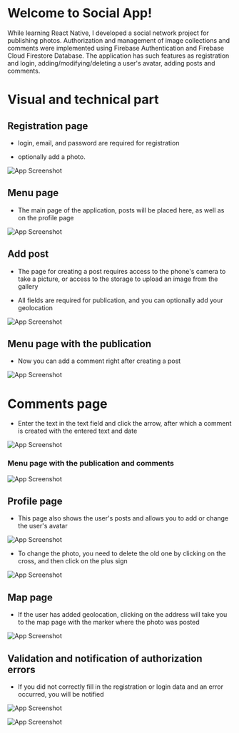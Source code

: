 
# Welcome to Social App!
While learning React Native, I developed a social network project for publishing photos. Authorization and management of image collections and comments were implemented using Firebase Authentication and Firebase Cloud Firestore Database. 
The application has such features as registration and login, adding/modifying/deleting a user's avatar, adding posts and comments.

# Visual and technical part


## Registration page

- login, email, and password are required for registration

- optionally add a photo.

![App Screenshot](https://lh3.googleusercontent.com/4mjfBFWP97iv2xj1Boe3lmscTJmxwnYVUlwqnWraBMmTuZJyoZV6EBiZLqI4OxsQ_ZdpKFeGlJkS34Xo9epQHbE8PJ18FKJNFLCdA-usQa9IX70yzWdrksP2Yu_AtyT2CQ_fMSyqcnpah43lAJbqJQAph-BSQg9IpHnjKw8qMnBoNc_0Ux1io753c00piKjSEukm3qNQlP1KcRDQjJDX7XJnBszCiNS6hAMOtltrN7q1nL4RsqpIkZyIrK0FkUcPzAxbkFq79B5c4F-LDybSVzsA1OsRk-9OjEJYCD7xRBaI9ttdkxLUcbp-VdPOkzsAPJZDIHuWr40s3L68Pv1OCWr_0kd-UWfexZCrODZP-4_xHLfU-n7ct0G0TGAX4GkQRfDZEu3MEl9QHLtc37iZQ_k1dUl3F8xlB9zmBUGKcpKcKm7LlxnBfgSp49JJZnFdOjtSujcMwOT9QWQVDmY4b1hR5MN4SGInjRsaa7hRV-xi18MC_vjltAXZj9ZpOIMD5qG3yneiDoigW6BH8cRy1o6YvUZlwna9ALX7GIjQ2W5_pXdgtYJx064yf8fw85Hw4yLG0U8oAFEEWgbq31-nFVN5zemZjccNqAwT9BNlvZAubfjoCROQr1xa31cT85zMcOrlWhDolN9ih5aqyajUv1ALZLQq28cOHJ3tD7vBzAYKn1jeAB0WNqmKo-GtiAnhbPSdE1BzrXEpWOxRQlAZFUuJhN8Y_vQO2Ik2hboX-QBHCssXDtLVJ4y48Fu-4K1U5BOp_2pDEccaFhhnz5pygD8Yu_t0sW8VNpWR7HMjWo87fm3SK2tmNkQM7LYSChN-Cj9WHTtHSyhr-I08j2oGOaUdHisY8RRFhLHjqWyHMyaWCCQ0X3L5N53ia_1XLJVBozopYA2qwl4fkCnOjcC6C-3IMmQTx2omp-gNB4hqWzlyVWHu=w300-h650-s-no?authuser=0)

## Menu page

- The main page of the application, posts will be placed here, as well as on the profile page

![App Screenshot](https://lh3.googleusercontent.com/yhBOFfEBK-of4V9-OHAEu_rzz1BjaEktsRHZSHn-GxXeaXy0a9HeWJK7gsgYOlqxYUWa75Z7uQbJEpVNfecnWqHxwkUj1JY8tth-5uILrZFDgDcqh803-ZTgf9bkSGgc8LfTu8QijxiA9y2m9FdeC3NwqLEujr5rfD483TVWlgjKRuv6WI3oWR9SNBFfdY_gLNuYgjgw8_6T-qwhAAzSyyhTrTahS3unc6imT5gWcl5UHJXWaa_-76M2RRHeCcw20L5_gxgVnFDiZeqv-AwGyIikuCTwRz-bdQTsQ_Ki0UpRH4_da7zYzEPYFN185lHXuQlBQsQ2dV7Cs_F2BH8yXNARj3bgWfLsGedUN6A-q0p7UyG0a10XnvamWp68d-ArSUysAakuKUPePP74ZekeW4UBXBHb-uz__HeHEVry8WqeZ9LWMDjuwmFv7vM_LATpuItUJKZAvo1nBvjMXzBAGRRofpMj-jWgzxfdqmHyzYdwK1h3vqpFS9AkDr63_ztpEAtZGC_3xD33x0hDlqvuV2LT1aPUb4x89fDeJ6cAieXmE7yU2jLl2JCYkA-tm7BbRuvwE5vy1_YNICb92PK4gDh4nlv2PxR_kljxAyUboJgESeC_rN3lRtdFMvMtN3oB8XUB1T9GVukQjyRZNcdFAo1zV5S7B_lMlTNlGTtIBoHUnlDyQ5qQfpWGZsjQhvIW7IQMzvbFBskvThoioHZ6S_s9AzmzaXzZ_BtXe2VCsZLTadmMwO9LJP4ShkkYUPMkZ11Txe5RSsAcYcMYarldTHk_0t6sG31gd4DZ0eN0kYfJFNmIJjSb_6hU0Hft5WAwcn2fEyAtLp7OLRSd2Hw9jJVy7Zlizs7OsXi2lyDM-crw9y53NQdby-9gNr81zcLCCtD_7mMOzmwdiCD2Yqd9BEqap5oFqcoGXZGd95QkdvaZtBnl=w300-h650-s-no?authuser=0)

## Add post

- The page for creating a post requires access to the phone's camera to take a picture, or access to the storage to upload an image from the gallery

- All fields are required for publication, and you can optionally add your geolocation

![App Screenshot](https://lh3.googleusercontent.com/ioVnOmecoEOlLLuMrEduiUov_HucGmXMaioQ1j4EIVeU4TpuMoNN2SSUA0_-HK4joo_l7x1HD6SlD22TSRujy-ImKB63JDA5X1Xx7LvkyoxpTnkeL1GF4RnTZrsXxp6DXFGdz7inFo6SUFWsZ27mfEpB13MatEJ2lJz1ofcaomUYzYl7NQvobqGEnhdwn-A7p6018IrNEwls_99rzT1GxGohHYgdeCV_kmXYcyAv8Ob6a4Ug_N6y0r_Pk09OYnSgwUBRXJLHmsTr_tRwgwdAxB4f93bb8h_FOZUP02xMEKjl-jjDDMSOOcTt4NQFwXnL9jN3xj1G_czYEV1E5tWozhrGQhNGYMOrYcuEQdyXV2mBzCCjW-ki_4mIEEvI8OFEp91OmBsyrJ-uagF_I_vZG-tKtBxy-Jev6RCaEfuA-06XPvAxChXrKo0nU-9T7Nr9pTqjxRS912T3WMn-Dx5ox931ypvo5aWlkajByIxK-yj9w5xOS5-OhqfmreDLnXmBVisg5jzI8VeipVbJP6ZF99vbMtztEHIY8QUOlrZOO-rJU-0QXFWuUdeB8ynfNYutfS4b4e6d5RBYyxVhyAwgw5UB6llFmkx3LGAqy2YON0X-QyOYX4M9j9n6TfW3KP7rYcNOXQ6Q4fIksBUUtWrBAc8eEtVBVDa8q8Mmf6pM3_aBKA73t_m-NQjtiZp0_BxMgqtfbQtGJJ-ltrZajSmFDylS5Jn28tgtaz-d3d2MFJ9lhen8_-aGZ0kEjiccbuwLV_0or2CGXt6oAxv0tfX45_CB4IkQh0iQJj1n8cKuL1Rf8y1YEHgBtrHGFyDDijUz6vINoxjQhzN2oZyChbaRlnTQa8ebHUp4Dd4z1-pMk5uxPDhxZJdX2v48nqi6wlvbULtTWTtSN2LET5T7TQjrgw4HBiaLVJwSCHgrrkVHR854OJzX=w300-h650-s-no?authuser=0)

## Menu page with the publication

- Now you can add a comment right after creating a post

![App Screenshot](https://lh3.googleusercontent.com/auXiFlV84gmmANw8ioKN4k485mP5CJXQatT_BP89rQR24gxULlki1gXphopO-Btq69c9DhjrrJQiFUBmvOi3TEuI2rE19VkPm5SRmns4YZeoKaUVsZkqfTtYJNk_fBkJFfbjCsFIyXrhsznJxZr9eKNxtZz9EiBsrLkboodgYnYV1B8zUdxRNgbThUNZec9S4Tn5SumYlErF7aGbwX3gGIgAW9x8FyLoEjJ2xgp356kNR1E742XEFXR9ML_PIHYRqq9ogiBryBZhR1_0fPcLM4pLzf62sc-hIxFDW0uyGK4KDVLDJTY41I8QYwmAN5Mz5phb3n-26bLSvTUws93gWlqOTJTwfaeY_xbGoWEWN_00rb3WA32fFL7uXd7NYUsmwa4h9JmfF57yyPaSRK7aMA-zA1PTcHWcoESHsQP6j-yprxCE14vPCM0oiBW0W6S-Ux_h7u5z8sRIW5qtxG476A2ISIKCMu5bLjRjhhUb9m7GbI1K7qPoxo8PKW5fGYGpSIe0qWGYyznKShRY_6WdBuxtaZJTgyLqu0DLlnK58Fzrqer_AmNHbhzcl1Zi6HFf_M704HbrkLkq0jh2LzPZ_2oJVK9DUKtSuCzzQXSgICTJTx9Td0dkW2rIWh48MBDpZ5NTC5ToRJOm8a3V8V0vh9xaSUpzN0n9f5lfXVYp4joyRvJtxcAgRr3h3jNpELeg9goXmZ5ZVDCujYFoLmpWVXAeqXolH46aUOE-t7mMoUXGB5oCxKunyojRsJUCzwBFEjZXbFAIXoxqDfpTOoLyLAvLdPKmzPg471tzJQydg1ex4V7bDef4FstXdV3LnyN-guTDZFidjGePaVliPx6YtETMcr9pqcTEn-byh5aI1mTbXK4et16ICh5aV_JIPrZD1l0QXslWNgbiIERJawV8OJrLx0M2SEsZjxLw_sMiQxOuftNn=w300-h650-s-no?authuser=0)

# Comments page

- Enter the text in the text field and click the arrow, after which a comment is created with the entered text and date

![App Screenshot](https://lh3.googleusercontent.com/96YAngLwtfMW6qJDZGNyF_h_VQu5o8jAECDeEQB-g9wAaLCVQC9AQH0tOK5DnsSDoXN4RsMj2ViWzieBjrtgDaUQ9a28BeGIH2FFYdHMqG0N4raUH-IrZC8H8XxTOqvg2IkBCwHTTdUhVojTPOUgUdl7-bhnCtimvBnL3374BM0iM7CqEX7tuD_veHxReg1PyqIEX2kuZOOgfU9CQ_FJHREgM8jc6o3-usmBXCMW7Xp5MWG-pjgV7Tnz9wNbL1waumy2cJ38bhR5gACCKRBnmaXfS8thr2EwbWleqB3b_vCUp6ofenx9cLoqyFX1lpE7iUZEib9t-d1mpFeC18lGPIkFs6ynxBQskmApdaoFjEaFra5onAb9izSh-e0H1Pok5Mvuc4ifbjFQxHyIgQZD4IfcqDSnxtIWcudesh895SRatfWAD0KS9NkkPQkuplBzFcDQ7hIAb-YcQnlGXZA4Lys5YHYi1dRfA74I1CduJYXhYXrh5dJwtEdVAjMxskIDtr7v6JbqPWTWLtzWHfYaF1UxvXfedExBt6AXuwRKTqkITQMHLxPe6Ibzy7x8TUv2dUK_Dam5ByJvSsMaYvhj4MwUvoi0vkpaWHHSUIxpAl90GuwnhP35SmGZ3jTJ-Ptj1Gyfri6w8CuxPUuTQNgtZiZ1mVESrLUcAoKcHz9nPuzsjSkOMLZn61tfCeSpFhHy1XYsCfJl7iXgiNpXnhIfEFMKH7KEQYm2Wb3NSH_JAN2c9f7bQY4eoPYzfrTYDcH53lOQW5Zh0ko4rBPKlxB3wW64WS-v_8eV18cWFPxHeZUtEEv-cYlW6sz43oFMdeBxAnLOGAk_GWsgY4w_XYxFUO_U-WxP3aGl-PZqpDU3be9H6bjCWnI08ET_HT1MXRAn5WKUTZTvmiytBA11FJflx_EdCNoLTRWYlLoOjQDaf4qXBNlB=w300-h650-s-no?authuser=0)

### Menu page with the publication and comments

![App Screenshot](https://lh3.googleusercontent.com/vuYYS76eysM6a0qVHPwe0k3-Tbq5A6FZx-S2PxYestzolRQAXx9BX9cplX3O2cwVTXIe87xVhtozg3TWhOe5RORsIAgVIR8Vs70Ogil20QF6rL0uqSpMplkqwT6VVXxo-MpeSpF4OVJGjjlTB9mfDuKzO8zNSGa2QAi80mdf4wx_ApbEOd27Nlmi__Agk42tRaTPuixdwNHufYFOwDRN8b3QRrAyikt1fQ5CxWxb9dB1xhgamT6NsanXbwUnfxQrZl8SmVIlsqxAoooykcReo4hplDteE_mRIaZV5gquEzan2clSd0iO_dzjUilBBL9DcvELNAYP-6IcMsg6USKF_825Y8ITTiF6DuQdY8D5qVHWSveBOSyR0WEWTXRauXxUu5VuMGMKSsmBLYOwncQSDwl7lbnRce-H5CJiZSgsQg8qPh20AWRKgcgEQ9cxHaTuxwbWps0rpwYtOBux499D16l6wTVS76sGxUf8Y-3Udm_4nDSBNZ84X7B1SlIXgfGllU2CNyOgm-8ZL3KD32fDUkkug-fO9MNSTphgPEUT6zw5sHjDkjPtMHpRg_3sPoXW1rb3CWmCm3QGR-lDpkSzxA9SctjjbOOF0IobAOahE35czAjblUFRRyWHGxN3IpYD6Raq-LfHVx7WznOdm4YmuTLYbb8q5p8nIRkrPCs9EtyNTOPgc6CWlXXtVYKQZqga2vVc4Ckvejt93HqycfldcganqZAdCgDHsHrY5rlOdGOYXmFpu4LYkNlNHE15wdlZE2uGReuFRzcDe-LxbbViNnC_ScXgXX-uGFlW4pJSebbPHyOR0SqYr9DEq9mtZsX6S5Z3f97q9Zo7bAAU0dhjZUmCBaIyN1ufHnX37lXlZxmOwMyiGV5NLQVP9iFdFRMb9CaVSs8X2bFttwnXTrRe4vp6iYGQTnJ63jSMt_rJXLlzaZza=w300-h650-s-no?authuser=0)

## Profile page

- This page also shows the user's posts and allows you to add or change the user's avatar

![App Screenshot](https://lh3.googleusercontent.com/JoSyBQ4BA41mJg3bWbOQKXXsVRxvQnsAE8DFWyEjtMfNjcy6U1Xqi6uZCeFqXe2JA_6w0F-lNJnTwDjuq_yBQ07jjkXcUZLHsX1pyvSmhk1le9xWjmLAXAU8NSeDyEqTn8tK37m2oaMUiCOD8m4hijZyR_p6uydtl8wgzFRLXiAUAf1X7VLNaPXZpHNRnO0nJ8OIGmWSJm5Nkn35aqMBaAcHKTqjwZImZlHzW_Rfz1fjY93ZdgkRnYVqxtksbz3_itVI9xsiPIl5Nm2dtRmSM_Kbf7o0s3pyisUcmvdIot6S6TZ0nzEr2L8_dVnjVQ6lH2sjLxf6bcHs9e6Wx5qwRXyV9qS5TTIJyWQJLwEiLx2BPciYr-x3iIjYdZNRHh3lon3i2sZ8YjSKdZtmzdsCdk3dm7FIHqhGQYsaAudL73Si5PfrbB5yDVB1Up5LvLa8J7oI6chVqshaTSY9TYqMq3cT8CU5Udy9ZZeMpjON9JSk_xr0t2MGZ53TRJnTATnOB_Fsf5zldzTvKMGBcZ5OxnvPflRax7ibY_WHNM13dcPPG2BQdrsQYcQOqvw5T69iSJvQqsyqgG0ZQ0DwjkNvgRoBAfOsVdcf4K9VhODAfTYcNU3tUzWnXCfNyUwydKaZ2LgK-Wgn1h55Mx9VpUFZI89r-pnz57BNjemb7fN-OrFg4GMDXBIWddopFPqgM-7XSRWWSO45jGlJ3xY3Y_VJhzVkbp8SJN_ro8LaAsXLMpZtMuLG4cS6E0FAnBDYSl7eAJQqc6wUJWY8793iuHyIaMUhfv0Dqi6EgBujFBoscTnyp1OVGkg15hnc8Uwld0GyIGRlCsNyDVsvRvDhRu4DnBZZ2T6DB7D9F4bnPZFi3ngzXTWT4Qjo8a17_NBOn6y1oNXG0ZW6gaXBLS0NInsjSOnZAVDHx8L9D-NRWjL6gqQ24FKe=w300-h650-s-no?authuser=0)

- To change the photo, you need to delete the old one by clicking on the cross, and then click on the plus sign

![App Screenshot](https://lh3.googleusercontent.com/wE3TlXve0itxphqn_8F72m2mIgscXMTYNXP8Fw4MV3qkSKQGReP9PM1yoxr2L8a1Tu6RvnLq2BJXWzq2dyn08JIElbKcv84reqnH6TXRlExvMpmGnGbOopeHUNBr5b3Yaqm0JdWefPNfOKAnFAkJnPOaFwRW94BgVWM8j0GCw-l1pxHmMPth5qEM6QCWEtbR4VYjwZ6DdgvWTRKpE0kWeaRheEe_Uqvw2mu-S7hUkFigncCk0_jigIztyhrs2z09EpuBA_gcv9i3msLrwZKgOx61FKy5ftW7BqbErRJA9jUtGEGqO_zfkTO0YlMhi4DK9XG5tHfDKR8AZayJFREKo8MMHbhdSPYyVLCjvYYVxRK37_yaCxGCPkkn1KvcR3xj5Qc4J9E5oNfgloUTYcI6V75v5VpDLZMGeJ5Scr0-zFc1DWYe6Y2Q9x8E8Xk1T2z5LF_55fVndM2CnKHJjT1Hu5sjbdSOvCTCf17hVlOz5sBKKwUgOJvIkL-BxNuF5UY8to-EpvABC6NAWJ4iYjnJlPSTMJVvPTugpvHTe-xea1H39V2WnYNk7pCDbfnMVY-j0hznInBeKG26kXH0rUzgTQTryILAKvrVsYkM2vXy83jlTkDGwPhfBQUqkDhDhHs2ZV6jA3Mx0aAJKJACqeCYUN1M6qCcsAzHMSUOcVt2BtNxND435UPVmxSeJaJc56T3uVRKcB6DG0qoN6H07vvBc8LM3-Ql7oOIJ3XtPHLWP3NeJY8UCaEbeI55KWG3ngngU3IAfxL1M80hhuyvo1EjoHel2tzwUKLVHEiwwF0deeCAwMfaHYK61KWcVNrpWIKLbv32NJCYdWTjeIgRJTLELL5DMYRf-_tvIfbyKj9ckRq4B5LEZtQeZ6QATDhyNPRydUn6E6tdwJEpAAPAZSlCOFLU2JvLaq2FlriK2x0TfZdsXRb1=w300-h650-s-no?authuser=0)

## Map page

- If the user has added geolocation, clicking on the address will take you to the map page with the marker where the photo was posted

![App Screenshot](https://lh3.googleusercontent.com/qSy2BsZTBoTD3YaIlsj9FTVVVgkj2QWJYjET1VGtM8HAbcBaCZ7dxxLp2XjWjOpsvhW5_YzgVk6pX88hYNrTwIrHMKLyDey92ISeufVIPgxA4rPaAXtEwMjRIwzFhaAlyp-bL5FUJW1cDcZQcAvzQrOYH6WRuQMxlQwdVrfCxP5Plephgdvbh_Ilw7_aW3JEIa7-U2ltqM7NCFvyw5iw2RmpLRSMQA9IVNzwiQ31LdHIfK2tUgNZO50kuBPkXHMkaaxZ_oL9UCFKmvz99VI_cSYyzWY7LYlcCoXmZNhYhQFjcGiLVjBV6-EJ67C4xLn-kFN9gNMoce5brtqwJfsZWZpfrQKFyrD3Ez8v7oo7N9xxlXCwWQDxLd8cqByEvTvJllNiGmdziJVo902CWslCewb26hJ__GdfFZr562U4CekKsTuQCOykv-YBX55ahoMe59vyFBe6ODFbZ9CGN79-z9CMSUZ4SZbKb7LmXLkr5OR8HBY4DMBqefiO5y2UAd4x5g0A25xUv25dXa_jbcH5F2lHtl0bhJU34NpxHAQZbwfDd0thzNKJPA4GykSgRZlRmgt3z_mSePRgqyO7DRa-KjV6MAP33gwg6-QiziBnIobW2jwOf45AiBep8B96mACYpjW3pbT6p66pCR5LWvdI8g5GtRElqQilGWwSI3Y-HDhDeMuEC9g6hKuvAdcf-FkxDg7V2lLBeiI6wYxv5rCZ97GMaD1SW4rnIDqhI8yM4uZ5covGbjRDzPAuAt_VCy6AwdS5if2uG3VMfu_l6WBb9npP5HxeGiH-H3Sok-70E_1lmp441xZRkibmjf_e7YkYQp4Sy7Txk1z6pucLbQsOdXlIfhLI8nhBtuBlDrPvZWhUGBLEKc9aU2Y77x3-bA1wTIEAwJFsNkEW7EAOSLkqMgR8Ev4pL4kh16TaN6mSMU0mkUyY=w300-h650-s-no?authuser=0)

## Validation and notification of authorization errors

- If you did not correctly fill in the registration or login data and an error occurred, you will be notified

![App Screenshot](https://lh3.googleusercontent.com/CVe5_Cdr02zhSo1FqlBaBMI8gxqXn_P5F_cH2r8_fp61HAfnk-G8xLA02UEWHQ-oUQ1tzcT2-iEX31BbMVCTBlPojBPiYr_-yGReJentLHm2z96hagLw_BKPaLgfZ5HtzHetUe9QODtXr5VZuVnl7ZpkxKp80Tg5d_y8-DYIv4PYsVR0Ze6JFeA_waFw7zvOESKA9xk0BBwzermIknr2r3FhcNphLurv1-x7Ebgj8t3NfByXo892BIC1I6V3doyX5TzpfCv2hRcLvZUMePpfaQRZg_nRLW19ThXnW0uzvmvS5OafyYSw5EdYPcZQGIeY_BxZNyUdHt1VndIjUXrXDroGS4KX7ycWJPpcTkRt2xB2rbQHCHXp9tql_TiqMkfIUYO4Sn2VqF8DsN5zlSFqxMsW03uzbkYZAQ7JGgvv-vSctVJgjVRHw-t-gaKpjxvGyprKz4X0G0Ro5QZgfqyiKqyHzWz6VDck3QwtnUdNhmh2Lh8Da9EFB06oGeTMGPYQm5ZTMbeUoM6wg7jsQlKSLykYIie1Ib0BI5kdvbfpfp65-LxABHbJ132ognZK4McKctawtQG5W8o0x-JU8iApGDSPbzOwWdBbzDLvmdxfv45Sj4Qpa6-Q3pUl1ukuSivC3rUarl77IZS0Uien2zVOtW6iGkhwil7cWMAbwrY7JLelcPY3x9RBNIydggfOTO40HzZbbeo6zN--nbv1Wpp1ntGSHlyhCtC-u9Im6n0oPeAJokdGwfD5ltwuvyK4M4kO9C-wX-9bdnrv1ueHDSMnf1pFPArmm-26ysl9jI1GPKEDr4JN3mcoTm5g02X0TwkQP4D666ou3YdtA5bRtxiTd3aOvrBtwuospYNo2hr17ilWZXsp1PXlM_LYW19m3QevPsETIW5Pq9J_kqwEmhhkiWAQ5uGSDno10mgyC8JAYaqbIQTk=w300-h650-s-no?authuser=0)

![App Screenshot](https://lh3.googleusercontent.com/v1V3XvxijHQFdRnKqRF6QDbClv5HzFdlxdZeu-n4UaRwbsOqKf7t3aJwCD3wgXUw6m4h3nQa2dtlrYUa2IoJSXo5Rq06Ztx4U19hLQS_GLPkTsHJIOG6OECXaSHpspopTuDaYtReOuqrrwLl73CDMwSDQQO0pF8k5blCH8_zbWHNU_q9jPEH4NbFFTesMuDtjL6EouOBmWTJoIaavFyll-yQkkjYPFoJ_mjx3WkelNmcXpnKJImhDqZBPSRpymdBJeMpbWSYpnVy1uQ3vn-O1gRcdNDUwwm2tbi7YHV18cS2CjLITOPEbg9yebKo6NsQ6o51QunToCxlRba-3ClHglg0XCjitrp-1aMTwJpSoI_cRFfIeCvFwsA-8UwP-GbsuSQsvQ9J-XLITbFIjBxigrSQBw2OJj_uRNNNE45AmfXEh4XVqIHULS59uMSrZm6ctC8a2kPczCKFZakJnSrH0PEP-Arvp6t6BxSO6aRac8tOwmn_5bh7INPbEo1X0M6cjaiBTXm0pm93ZGW7LnOu3YS1puwBqV0314JVFKYdAnlL46EFa_EMLH-aUgAP1u4zu_Fy2kluYpYChvdshrWFpXsbnlNOoRrwciQ-DjZ6rEK_gZAbKtJ7C7r6jMyyGu6oBwCjVoZI5C38eS618fhacaZeqrAsLh6t9gx0TDgH0ZlO6fzVnUhjpSLRr1WSMi1sNS25kky5h5QSg_WscH3zdD8nOwWqoq07cHPRit_Ea6LsPNW0jcGsOcPRvtyu1ZmLy6nidIF4-iiMcsSmvzp2Jg1hTLnjSc3QeRc6oixOt-hJG6zidwRi9H4Haj0UZ2BNJow_nS2TV99pie0wS22rmWJxKqnkLPE2ryeFaOqPzWHPIVGI-llHbh6jm3olYG4cet99DSN1R0c0biO-Im2CHWIB0t3BXflluEN0NIjqBQ0XWlXu=w300-h650-s-no?authuser=0)


